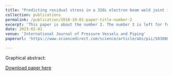 ```yaml
---
title: "Predicting residual stress in a 316L electron beam weld joint incorporating plastic properties derived from a crystal plasticity finite element model"
collection: publications
permalink: /publication/2010-10-01-paper-title-number-2
excerpt: 'This paper is about the number 2. The number 3 is left for future work.'
date: 2023-02-01
venue: 'International Journal of Pressure Vessels and Piping'
paperurl: 'https://www.sciencedirect.com/science/article/abs/pii/S0308016122002538'

---
```

Graphical abstract:


[Download paper here](https://www.sciencedirect.com/science/article/abs/pii/S0308016122002538)
